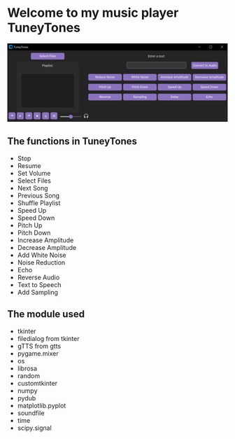 <!DOCTYPE html>
<html>
<head>
  <title>TuneyTones Media Player</title>
</head>
<body>
  <h1>Welcome to my music player TuneyTones</h1>
    <img src="app.PNG" alt="">
  <h2>The functions in TuneyTones</h2>
  <ul>
    <li>Stop</li>
    <li>Resume</li>
    <li>Set Volume</li>
    <li>Select Files</li>
    <li>Next Song</li>
    <li>Previous Song</li>
    <li>Shuffle Playlist</li>
    <li>Speed Up</li>
    <li>Speed Down</li>
    <li>Pitch Up</li>
    <li>Pitch Down</li>
    <li>Increase Amplitude</li>
    <li>Decrease Amplitude</li>
    <li>Add White Noise</li>
    <li>Noise Reduction</li>
    <li>Echo</li>
    <li>Reverse Audio</li>
    <li>Text to Speech</li>
    <li>Add Sampling</li>
  </ul>
  <h2>The module used</h2>
  <ul>
    <li>tkinter</li>
    <li>filedialog from tkinter</li>
    <li>gTTS from gtts</li>
    <li>pygame.mixer</li>
    <li>os</li>
    <li>librosa</li>
    <li>random</li>
    <li>customtkinter</li>
    <li>numpy</li>
    <li>pydub</li>
    <li>matplotlib.pyplot</li>
    <li>soundfile</li>
    <li>time</li>
    <li>scipy.signal</li>
  </ul>

